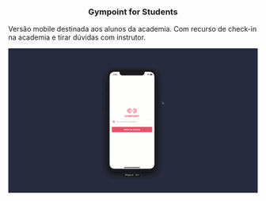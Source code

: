 <h3 align="center">
  Gympoint for Students
</h3>


Versão mobile destinada aos alunos da academia. Com recurso de check-in na academia e tirar dúvidas com instrutor.

![Alt Text](demogympoint.gif)





